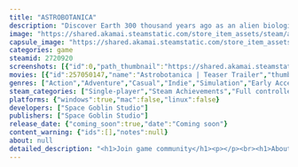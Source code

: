 ```yaml
---
title: "ASTROBOTANICA"
description: "Discover Earth 300 thousand years ago as an alien biologist. Utilize your expertise in botany to survive, grow plants, harvest crops, compose and brew tonics. Reveal hidden powers of unknown plants. Engage with primal humans, leaving your mark on the future of civilization."
image: "https://shared.akamai.steamstatic.com/store_item_assets/steam/apps/2720920/header.jpg?t=1732438425"
capsule_image: "https://shared.akamai.steamstatic.com/store_item_assets/steam/apps/2720920/e3e3c7fedd078645123da8b3458553a4226e8db5/capsule_231x87.jpg?t=1732438425"
categories: game
steamid: 2720920
screenshots: [{"id":0,"path_thumbnail":"https://shared.akamai.steamstatic.com/store_item_assets/steam/apps/2720920/ss_7d86a88cef129d11b41f47a22be1ea422fef732a.600x338.jpg?t=1732438425","path_full":"https://shared.akamai.steamstatic.com/store_item_assets/steam/apps/2720920/ss_7d86a88cef129d11b41f47a22be1ea422fef732a.1920x1080.jpg?t=1732438425"},{"id":1,"path_thumbnail":"https://shared.akamai.steamstatic.com/store_item_assets/steam/apps/2720920/ss_c9b4da1dd6373a7e2bc15eff1191fd05ebb8ed9c.600x338.jpg?t=1732438425","path_full":"https://shared.akamai.steamstatic.com/store_item_assets/steam/apps/2720920/ss_c9b4da1dd6373a7e2bc15eff1191fd05ebb8ed9c.1920x1080.jpg?t=1732438425"},{"id":2,"path_thumbnail":"https://shared.akamai.steamstatic.com/store_item_assets/steam/apps/2720920/ss_dd8017f882d4c3d332dcac979e87e557224ca54d.600x338.jpg?t=1732438425","path_full":"https://shared.akamai.steamstatic.com/store_item_assets/steam/apps/2720920/ss_dd8017f882d4c3d332dcac979e87e557224ca54d.1920x1080.jpg?t=1732438425"},{"id":3,"path_thumbnail":"https://shared.akamai.steamstatic.com/store_item_assets/steam/apps/2720920/ss_92ae1c56f0f9750dbbae9c22cf45d0013fe729ee.600x338.jpg?t=1732438425","path_full":"https://shared.akamai.steamstatic.com/store_item_assets/steam/apps/2720920/ss_92ae1c56f0f9750dbbae9c22cf45d0013fe729ee.1920x1080.jpg?t=1732438425"},{"id":4,"path_thumbnail":"https://shared.akamai.steamstatic.com/store_item_assets/steam/apps/2720920/ss_bba2c42e904b4cd87905f070aac30ab141054e4e.600x338.jpg?t=1732438425","path_full":"https://shared.akamai.steamstatic.com/store_item_assets/steam/apps/2720920/ss_bba2c42e904b4cd87905f070aac30ab141054e4e.1920x1080.jpg?t=1732438425"}]
movies: [{"id":257050147,"name":"Astrobotanica | Teaser Trailer","thumbnail":"https://shared.akamai.steamstatic.com/store_item_assets/steam/apps/257050147/movie.293x165.jpg?t=1725131727","webm":{"480":"http://video.akamai.steamstatic.com/store_trailers/257050147/movie480_vp9.webm?t=1725131727","max":"http://video.akamai.steamstatic.com/store_trailers/257050147/movie_max_vp9.webm?t=1725131727"},"mp4":{"480":"http://video.akamai.steamstatic.com/store_trailers/257050147/movie480.mp4?t=1725131727","max":"http://video.akamai.steamstatic.com/store_trailers/257050147/movie_max.mp4?t=1725131727"},"highlight":true}]
genres: ["Action","Adventure","Casual","Indie","Simulation","Early Access"]
steam_categories: ["Single-player","Steam Achievements","Full controller support","Steam Cloud"]
platforms: {"windows":true,"mac":false,"linux":false}
developers: ["Space Goblin Studio"]
publishers: ["Space Goblin Studio"]
release_date: {"coming_soon":true,"date":"Coming soon"}
content_warning: {"ids":[],"notes":null}
about: null
detailed_description: "<h1>Join game community</h1><p></p><br><h1>About the Game</h1><img class=\"bb_img\" src=\"https://shared.akamai.steamstatic.com/store_item_assets/steam/apps/2720920/extras/bar_b.png?t=1732438425\" /><br><img class=\"bb_img\" src=\"https://shared.akamai.steamstatic.com/store_item_assets/steam/apps/2720920/extras/human_wave.gif?t=1732438425\" /><br>ASTROBOTANICA™ is a relaxed survival set on open-world prehistoric Earth. You are a highly educated extra-terrestrial named Xel, who crashed the spaceship when traversing the galaxy looking for precious seeds to bring them back home and feed your species. Now you have the chance to find varieties which would thrive on your planet, but first, you need to focus on surviving in the challenging Pleistocene environment of Earth, inhabited by wild animals and primal humans.<br><br>As alien botanist, you are well prepared to grow and process plants into food and medicine. But first you'll have to learn how to properly take care of the unknown Earthly vegetation species, and how to make the best use of them. As your adventure unfolds, you'll also meet Neanderthals, and will have to learn to communicate to earn their trust. At least air is clean and pristine in the prehistoric times, but as you do not breathe oxygen, you'll have to figure out how to fulfill respiratory needs.<h2 class=\"bb_tag\"><strong>KEY FEATURES OF ASTROBOTANICA™</strong></h2><img class=\"bb_img\" src=\"https://shared.akamai.steamstatic.com/store_item_assets/steam/apps/2720920/extras/growing_opt1.gif?t=1732438425\" /><br><br><ul class=\"bb_ul\"><li><strong>Cultivate barren soil.</strong> Mix muck and mire with compost, mark out plant beds, supply water, and protect your breeding from hungry birds and nosy rodents.<br></li><li><strong>Secure supplies of crucial carbon dioxide.</strong> Figure out and secure the supply of CO2 derived from plants, required for your alien breathing.<br></li><li><strong>Customize your character and surroundings.</strong> Eventually, make yourself at home. Decorate the nearest surroundings the way you like; build, arrange, organize. As your settlement will grow over time, some smart planning upfront will save you headaches later. Make sure you also look good and always on the occasion.<br></li><li><strong>Experiment with potions.</strong> Learn to mix plant-sourced ingredients with water to come up with various potions. Test them to reveal the effect on you, others, and the environment. Build and expand your arsenal and be prepared for any scenario.<br></li><li><strong>Enjoy exploring the whereabouts.</strong> Prepare for extensive exploration as you wander through beautiful surroundings, uncovering hidden places and solving intriguing mysteries. Keep an eye on the foliage, as it may conceal rare and fascinating plants crucial for your research.<br></li><li><strong>Be smart in avoiding unfriendly animals.</strong> Don't face local creatures head-on unless you really want to. Rather, outsmart them using the terrain, and, utilizing the powers of your potions such as cloaking clouds, sticky goo, sleeping gas, or the ability to paralyze, among tens of others.<br></li><li><strong>Meet and interact with Neanderthals.</strong> Break the ice with the local population of primal humans, and learn the basics of their language to communicate. Heal their ailments using custom-crafted potions and tonics, specialized for each disease or discomfort. Earn their trust and respect to receive tools and building materials as gratitude.<br></li><li><strong>Master your character via the P.R.I.M.A.L. system.</strong> Make the game your own by managing progression and shaping your in-game personality via the innovative character development system based on six key branches for alien scientists: Planetary Knowledge, Research, Investigation, Management, Adaptation and Learning. Form and navigate your unique path by leveraging your habits and obsessions into mastering the game challenges in your personal way.</li></ul><br><img class=\"bb_img\" src=\"https://shared.akamai.steamstatic.com/store_item_assets/steam/apps/2720920/extras/primal.gif?t=1732438425\" /><br><img class=\"bb_img\" src=\"https://shared.akamai.steamstatic.com/store_item_assets/steam/apps/2720920/extras/bar.png?t=1732438425\" />"
---
```


